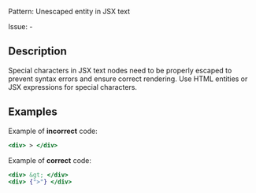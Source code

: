 Pattern: Unescaped entity in JSX text

Issue: -

## Description

Special characters in JSX text nodes need to be properly escaped to prevent syntax errors and ensure correct rendering. Use HTML entities or JSX expressions for special characters.

## Examples

Example of **incorrect** code:
```jsx
<div> > </div>
```

Example of **correct** code:
```jsx
<div> &gt; </div>
<div> {">"} </div>
```